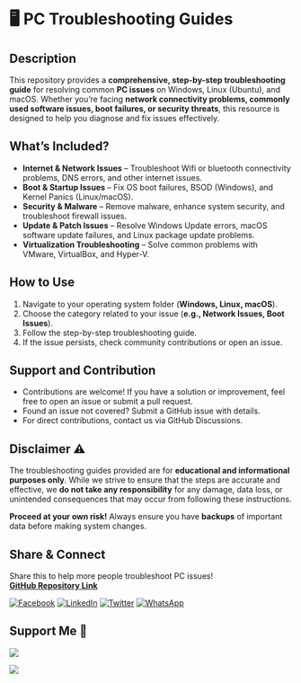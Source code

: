 # 🖥️ PC Troubleshooting Guides

## Description 
This repository provides a **comprehensive, step-by-step troubleshooting guide** for resolving common **PC issues** on Windows, Linux (Ubuntu), and macOS. Whether you’re facing **network connectivity problems, commonly used software issues, boot failures, or security threats**, this resource is designed to help you diagnose and fix issues effectively.


## What’s Included?  
- **Internet & Network Issues** – Troubleshoot Wifi or bluetooth connectivity problems, DNS errors, and other internet issues.  
- **Boot & Startup Issues** – Fix OS boot failures, BSOD (Windows), and Kernel Panics (Linux/macOS).  
- **Security & Malware** – Remove malware, enhance system security, and troubleshoot firewall issues.  
- **Update & Patch Issues** – Resolve Windows Update errors, macOS software update failures, and Linux package update problems.  
- **Virtualization Troubleshooting** – Solve common problems with VMware, VirtualBox, and Hyper-V.  


## How to Use
1. Navigate to your operating system folder (**Windows, Linux, macOS**).  
2. Choose the category related to your issue (**e.g., Network Issues, Boot Issues**).  
3. Follow the step-by-step troubleshooting guide.  
4. If the issue persists, check community contributions or open an issue.  


## Support and Contribution
- Contributions are welcome! If you have a solution or improvement, feel free to open an issue or submit a pull request.
- Found an issue not covered? Submit a GitHub issue with details.
- For direct contributions, contact us via GitHub Discussions.

## Disclaimer ⚠️

The troubleshooting guides provided are for **educational and informational purposes only**. While we strive to ensure that the steps are accurate and effective, we **do not take any responsibility** for any damage, data loss, or unintended consequences that may occur from following these instructions.  

**Proceed at your own risk!** Always ensure you have **backups** of important data before making system changes.


## Share & Connect  
Share this to help more people troubleshoot PC issues!  
**[GitHub Repository Link](https://github.com/izharali246/PC-Troubleshooting-Guides)**

[![Facebook](https://img.icons8.com/color/48/000000/facebook.png)](https://www.facebook.com/sharer/sharer.php?u=https://github.com/izharali246/PC-Troubleshooting-Guides)
[![LinkedIn](https://img.icons8.com/color/48/000000/linkedin.png)](https://www.linkedin.com/sharing/share-offsite/?url=https://github.com/izharali246/PC-Troubleshooting-Guides)
[![Twitter](https://img.icons8.com/color/48/000000/twitter.png)](https://twitter.com/intent/tweet?text=Check%20out%20this%20awesome%20repo!%20https://github.com/izharali246/PC-Troubleshooting-Guides)
[![WhatsApp](https://img.icons8.com/color/48/000000/whatsapp.png)](https://api.whatsapp.com/send?text=Check%20out%20this%20awesome%20repo!%20https://github.com/izharali246/PC-Troubleshooting-Guides)


## Support Me 💙

[<img src="https://img.shields.io/badge/Follow%20Me-LinkedIn-blue?style=for-the-badge&logo=linkedin" >](https://www.linkedin.com/in/izharali246/)

[<img src="https://img.shields.io/badge/Buy%20Me%20a%20Coffee-Support%20Me-orange?style=for-the-badge&logo=buy-me-a-coffee">](https://buymeacoffee.com/izharali246)
